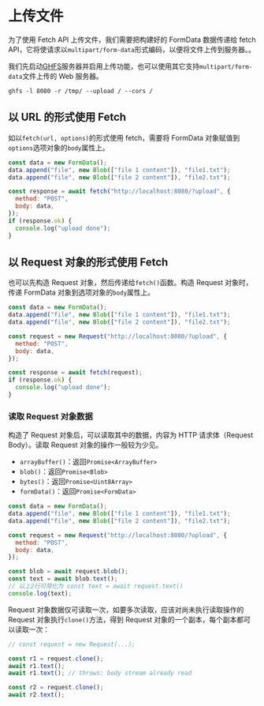 # 上传文件

为了使用 Fetch API 上传文件，我们需要把构建好的 FormData 数据传递给 fetch API，它将使请求以`multipart/form-data`形式编码，以便将文件上传到服务器。。

我们先启动[GHFS](https://github.com/mjpclab/go-http-file-server)服务器并启用上传功能，也可以使用其它支持`multipart/form-data`文件上传的 Web 服务器。

```shell
ghfs -l 8080 -r /tmp/ --upload / --cors /
```

## 以 URL 的形式使用 Fetch

如以`fetch(url, options)`的形式使用 fetch，需要将 FormData 对象赋值到`options`选项对象的`body`属性上。

```javascript
const data = new FormData();
data.append("file", new Blob(["file 1 content"]), "file1.txt");
data.append("file", new Blob(["file 2 content"]), "file2.txt");

const response = await fetch("http://localhost:8080/?upload", {
  method: "POST",
  body: data,
});
if (response.ok) {
  console.log("upload done");
}
```

## 以 Request 对象的形式使用 Fetch

也可以先构造 Request 对象，然后传递给`fetch()`函数。构造 Request 对象时，传递 FormData 对象到选项对象的`body`属性上。

```javascript
const data = new FormData();
data.append("file", new Blob(["file 1 content"]), "file1.txt");
data.append("file", new Blob(["file 2 content"]), "file2.txt");

const request = new Request("http://localhost:8080/?upload", {
  method: "POST",
  body: data,
});

const response = await fetch(request);
if (response.ok) {
  console.log("upload done");
}
```

### 读取 Request 对象数据

构造了 Request 对象后，可以读取其中的数据，内容为 HTTP 请求体（Request Body）。读取 Request 对象的操作一般较为少见。

- `arrayBuffer()`：返回`Promise<ArrayBuffer>`
- `blob()`：返回`Promise<Blob>`
- `bytes()`：返回`Promise<Uint8Array>`
- `formData()`：返回`Promise<FormData>`

```javascript
const data = new FormData();
data.append("file", new Blob(["file 1 content"]), "file1.txt");
data.append("file", new Blob(["file 2 content"]), "file2.txt");

const request = new Request("http://localhost:8080/?upload", {
  method: "POST",
  body: data,
});

const blob = await request.blob();
const text = await blob.text();
// 以上2行可简化为 const text = await request.text()
console.log(text);
```

Request 对象数据仅可读取一次，如要多次读取，应该对尚未执行读取操作的 Request 对象执行`clone()`方法，得到 Request 对象的一个副本，每个副本都可以读取一次：

```javascript
// const request = new Request(...);

const r1 = request.clone();
await r1.text();
await r1.text(); // throws: body stream already read

const r2 = request.clone();
await r2.text();
```
